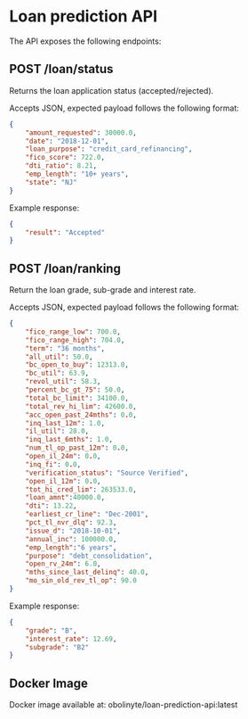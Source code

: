 # Loan prediction API

The API exposes the following endpoints:

## POST /loan/status

Returns the loan application status (accepted/rejected).

Accepts JSON, expected payload follows the following format:

```json
{
    "amount_requested": 30000.0,
    "date": "2018-12-01",
    "loan_purpose": "credit_card_refinancing",
    "fico_score": 722.0,
    "dti_ratio": 8.21,
    "emp_length": "10+ years",
    "state": "NJ"
}
```

Example response:

```json 
{
    "result": "Accepted"
}
```

## POST /loan/ranking

Return the loan grade, sub-grade and interest rate.

Accepts JSON, expected payload follows the following format:

```json
{
    "fico_range_low": 700.0,
    "fico_range_high": 704.0,
    "term": "36 months",
    "all_util": 50.0,
    "bc_open_to_buy": 12313.0,
    "bc_util": 63.9,
    "revol_util": 58.3,
    "percent_bc_gt_75": 50.0,
    "total_bc_limit": 34100.0,
    "total_rev_hi_lim": 42600.0,
    "acc_open_past_24mths": 0.0,
    "inq_last_12m": 1.0,
    "il_util": 28.0,
    "inq_last_6mths": 1.0,
    "num_tl_op_past_12m": 0.0,
    "open_il_24m": 0.0,
    "inq_fi": 0.0,
    "verification_status": "Source Verified",
    "open_il_12m": 0.0,
    "tot_hi_cred_lim": 263533.0,
    "loan_amnt":40000.0,
    "dti": 13.22,
    "earliest_cr_line": "Dec-2001",
    "pct_tl_nvr_dlq": 92.3,
    "issue_d": "2018-10-01",
    "annual_inc": 100000.0,
    "emp_length":"6 years",
    "purpose": "debt_consolidation",
    "open_rv_24m": 6.0,
    "mths_since_last_delinq": 40.0,
    "mo_sin_old_rev_tl_op": 90.0
}
```

Example response:

```json
{
    "grade": "B",
    "interest_rate": 12.69,
    "subgrade": "B2"
}
```

## Docker Image

Docker image available at: obolinyte/loan-prediction-api:latest